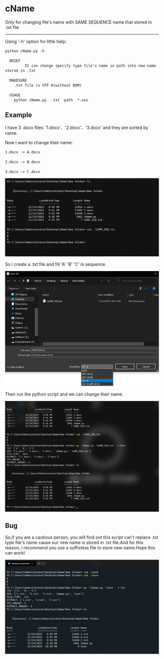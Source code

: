 # cName
Only for changing file's name with SAME SEQUENCE name that stored in .txt file
***
Using '-h' option for little help:

```
python cName.py -h

  BRIEF
         It can change specify type file's name in path into new name stored in .txt

  MAKESURE
	.txt file is UTF-8(without BOM)

  USAGE
	python cName.py  .txt  path  *.xxx
```
## Example
I have 3 .docx files: '1.docx'、'2.docx'、'3.docx' and they are sorted by name.

Now i want to change their name: 

	1.docx -> A.docx  

	2.docx -> B.docx  

	3.docx -> C.docx

 
   ![alt text](https://github.com/gmgihub/cName/blob/main/pic/Screenshot%202023-11-14%20214512.jpg) 
   
  
So i create a .txt file and fill 'A' 'B' 'C' in sequence.

 
   ![alt text](https://github.com/gmgihub/cName/blob/main/pic/txt_store.jpg) 
   

Then run the python script and we can change their name.

 
   ![alt text](https://github.com/gmgihub/cName/blob/main/pic/Screenshot%202023-11-14%20215543.jpg) 


## Bug
So,if you are a cautious person, you will find out this script can't replace .txt type file's name cause our new name is stored in .txt file.And for this reason, i recommend you use a suffixless file to store new name.Hope this can work!

![bug](https://github.com/gmgihub/cName/blob/main/pic/bug.jpg)

